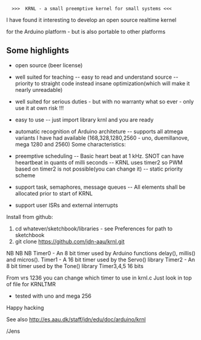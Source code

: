       >>>  KRNL - a small preemptive kernel for small systems <<<
       
I have found it interesting to develop an open source realtime kernel 

for the Arduino platform - but is also portable to other platforms

Some highlights
---------------

- open source (beer license)
- well suited for teaching
-- easy to read and understand source
-- priority to straight code instead insane optimization(which will make it nearly unreadable)

- well suited for serious duties - but with no warranty what so ever - only use it at own risk !!!

- easy to use
-- just import library krnl and you are ready

- automatic recognition of Arduino architeture
-- supports all atmega variants I have had available (168,328,1280,2560 - uno, duemillanove, mega 1280 and 2560)
Some characteristics:

- preemptive scheduling 
-- Basic heart beat at 1 kHz. SNOT can have heeartbeat in quants of milli seconds
-- KRNL uses timer2 so PWM based on timer2 is not possible(you can change it)
-- static priority scheme
- support task, semaphores, message queues
-- All elements shall be allocated prior to start of KRNL
- support user ISRs and external interrupts

Install from github:

1) cd whatever/sketchbook/libraries   - see Preferences for path to sketchbook
2) git clone https://github.com/jdn-aau/krnl.git

NB NB NB 
    Timer0 - An 8 bit timer used by Arduino functions delay(), millis() and micros().
    Timer1 - A 16 bit timer used by the Servo() library
    Timer2 - An 8 bit timer used by the Tone() library
    Timer3,4,5 16 bits
    
 From vrs 1236 you can change which timer to use in krnl.c Just look in top of file for KRNLTMR
 - tested with uno and mega 256
 

Happy hacking

See also http://es.aau.dk/staff/jdn/edu/doc/arduino/krnl

/Jens
